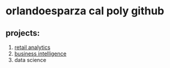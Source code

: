 # orlandoesparza cal poly github
## projects:

1. [retail analytics](https://linkmehere.com)
2. [business intelligence](https://github.com/miazrapse/orlandoesparza/blob/main/Project_5_6_Orlando_Esparza.ipynb)
3. data science
